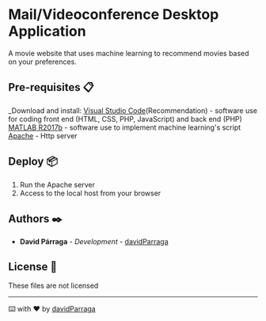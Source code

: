 # Mail/Videoconference Desktop Application
A movie website that uses machine learning to recommend movies based on your preferences.

## Pre-requisites 📋

_Download and install:
[Visual Studio Code](https://visualstudio.microsoft.com/es/downloads/)(Recommendation) - software use for coding front end (HTML, CSS, PHP, JavaScript) and back end (PHP)
[MATLAB R2017b](https://es.mathworks.com/campaigns/products/trials.html?ef_id=Cj0KCQjw8p2MBhCiARIsADDUFVFEihuTYVBFAEFeiMFJe9wna2m5IM-8cgsttCVmTuGSx-QZxr7Y6nEaAnf3EALw_wcB:G:s&s_kwcid=AL!8664!3!252706741089!p!!g!!matlab%20descargar&s_eid=ppc_27405573562&q=matlab%20descargar&gclid=Cj0KCQjw8p2MBhCiARIsADDUFVFEihuTYVBFAEFeiMFJe9wna2m5IM-8cgsttCVmTuGSx-QZxr7Y6nEaAnf3EALw_wcB) - software use to implement machine learning's script
[Apache](https://httpd.apache.org/download.cgi) - Http server

## Deploy 📦

1) Run the Apache server
2) Access to the local host from your browser

## Authors ✒️

* **David Párraga** - *Development* - [davidParraga](https://github.com/davidParraga)

## License 📄

These files are not licensed

---
⌨️ with ❤️ by [davidParraga](https://github.com/davidParraga)